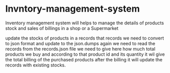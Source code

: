 # Invntory-management-system
Inventory management system will helps to manage the details of products stock and sales of billings in a shop or a Supermarket

update the stocks of products in a records
that records we need to convert to json format and update to the json.dumps
again we need to read the records from the records.json file
we need to give here how much total products we buy and according to that product id and its quantity it wil give the total billing of the purchased products
after the billing it will update the records with existing stocks.
